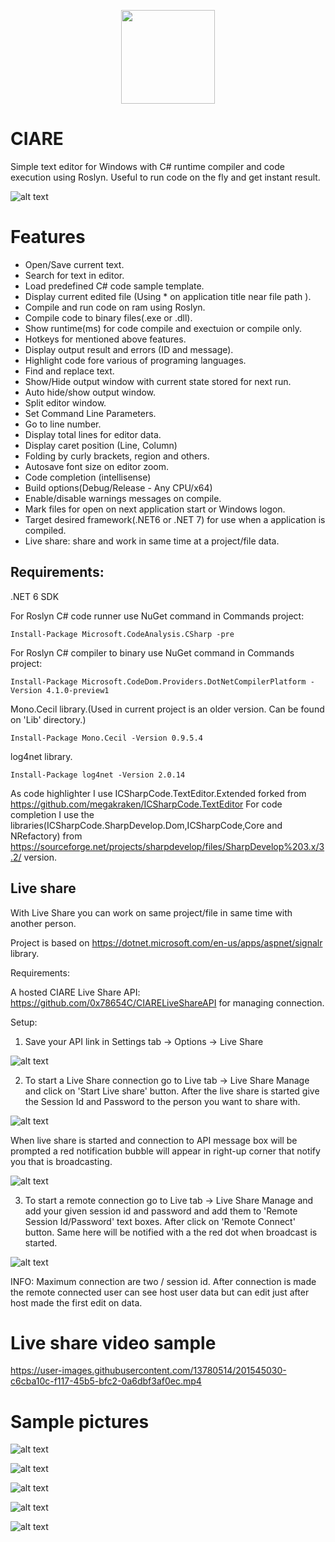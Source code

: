 <p align="center">
  <img src="https://github.com/0x78654C/CIARE/blob/main/Media/ciare.png" width=150>
</p>

# CIARE
Simple text editor for Windows with C# runtime compiler and code execution using Roslyn.
Useful to run code on the fly and get instant result.

![alt text](https://github.com/0x78654C/CIARE/blob/main/Media/ciare_1.0.2.png?raw=true)

# Features

 - Open/Save current text.
 - Search for text in editor.
 - Load predefined C# code sample template.
 - Display current edited file (Using * on application title near file path ).
 - Compile and run code on ram using Roslyn.
 - Compile code to binary files(.exe or .dll).
 - Show runtime(ms) for code compile and exectuion or compile only.
 - Hotkeys for mentioned above features. 
 - Display output result and errors (ID and message).
 - Highlight code fore various of programing languages.
 - Find and replace text.
 - Show/Hide output window with current state stored for next run.
 - Auto hide/show output window.
 - Split editor window.
 - Set Command Line Parameters.
 - Go to line number.
 - Display total lines for editor data.
 - Display caret position (Line, Column)
 - Folding by curly brackets, region and others.
 - Autosave font size on editor zoom.
 - Code completion (intellisense)
 - Build options(Debug/Release - Any CPU/x64)
 - Enable/disable warnings messages on compile.
 - Mark files for open on next application start or Windows logon.
 - Target desired framework(.NET6 or .NET 7) for use when a application is compiled.
 - Live share: share and work in same time at a project/file data.

## Requirements:

.NET 6 SDK

 For Roslyn C# code runner use NuGet command in Commands project:
 ```
 Install-Package Microsoft.CodeAnalysis.CSharp -pre
 ```

 For Roslyn C# compiler to binary use NuGet command in Commands project:
 ```
 Install-Package Microsoft.CodeDom.Providers.DotNetCompilerPlatform -Version 4.1.0-preview1
 ```

 Mono.Cecil library.(Used in current project is an older version. Can be found on 'Lib' directory.)
 ```
 Install-Package Mono.Cecil -Version 0.9.5.4
 ```

 log4net library.
 ```
 Install-Package log4net -Version 2.0.14
 ```

 As code highlighter I use ICSharpCode.TextEditor.Extended forked from https://github.com/megakraken/ICSharpCode.TextEditor
 For code completion I use the libraries(ICSharpCode.SharpDevelop.Dom,ICSharpCode,Core and NRefactory)
 from https://sourceforge.net/projects/sharpdevelop/files/SharpDevelop%203.x/3.2/ version.

## Live share

 With Live Share you can work on same project/file in same time with another person. 

 Project is based on https://dotnet.microsoft.com/en-us/apps/aspnet/signalr library.

 Requirements: 
 
  A hosted CIARE Live Share API: https://github.com/0x78654C/CIARELiveShareAPI 
  for managing connection.

 Setup:
 1. Save your API link in Settings tab -> Options -> Live Share

![alt text](https://github.com/0x78654C/CIARE/blob/v1.2.4-LiveShare/Media/ls_setting.png?raw=true)

 2. To start a Live Share connection go to Live tab -> Live Share Manage and click on 'Start Live share' button.
    After the live share is started give the Session Id and Password to the person you want to share with.

![alt text](https://github.com/0x78654C/CIARE/blob/v1.2.4-LiveShare/Media/ls_start.png?raw=true)

 When live share is started and connection to API message box will be prompted a red notification bubble will appear in right-up corner that notify you that is broadcasting.

![alt text](https://github.com/0x78654C/CIARE/blob/v1.2.4-LiveShare/Media/ls_notify.png?raw=true)

 3. To start a remote connection go to Live tab -> Live Share Manage and add your given session id and password 
    and add them to 'Remote Session Id/Password' text boxes. After click on 'Remote Connect' button.
    Same here will be notified with a the red dot when broadcast is started.

![alt text](https://github.com/0x78654C/CIARE/blob/v1.2.4-LiveShare/Media/ls_remote.png?raw=true)

INFO: Maximum connection are two / session id.
After connection is made the remote connected user can see host user data but can edit just after host made the first edit on data.

# Live share video sample


https://user-images.githubusercontent.com/13780514/201545030-c6cba10c-f117-45b5-bfc2-0a6dbf3af0ec.mp4



# Sample pictures
![alt text](https://github.com/0x78654C/CIARE/blob/main/Media/ciare_inteli.png?raw=true)

![alt text](https://github.com/0x78654C/CIARE/blob/main/Media/ciare_split2.png?raw=true)

![alt text](https://github.com/0x78654C/CIARE/blob/main/Media/ciare_split.png?raw=true)

![alt text](https://github.com/0x78654C/CIARE/blob/main/Media/ciare_menu.png?raw=true)

![alt text](https://github.com/0x78654C/CIARE/blob/main/Media/ciare_recursion.png?raw=true)
